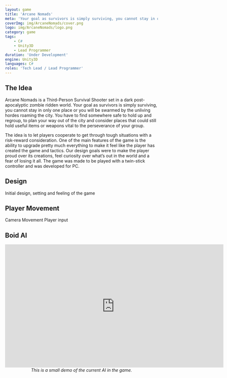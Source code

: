 ```yaml
---
layout: game
title: 'Arcane Nomads'
meta: 'Your goal as survivors is simply surviving, you cannot stay in only one place or you will be swarmed by the unliving hordes roaming the city. You have to find somewhere safe to hold up and regroup, to plan your way out of the city and consider places that could still hold useful items or weapons vital to the perseverance of your group.'
coverImg: img/ArcaneNomads/cover.png
logo: img/ArcaneNomads/logo.png
category: game
tags:
    - C#
    - Unity3D
    - Lead Programmer
duration: 'Under Development'
engine: Unity3D
languages: C#
roles: 'Tech Lead / Lead Programmer'
---
```


## The Idea
Arcane Nomads is a Third-Person Survival Shooter set in a dark post-apocalyptic zombie ridden world. Your goal as survivors is simply surviving, you cannot stay in only one place or you will be swarmed by the unliving hordes roaming the city. You have to find somewhere safe to hold up and regroup, to plan your way out of the city and consider places that could still hold useful items or weapons vital to the perseverance of your group.

The idea is to let players cooperate to get through tough situations with a risk-reward consideration.  One of the main features of the game is the ability to upgrade pretty much everything to make it feel like the player has created the game and tactics. Our design goals were to make the player proud over its creations, feel curiosity over what’s out in the world and a fear of losing it all. The game was made to be played with a twin-stick controller and was developed for PC.

## Design
Initial design, setting and feeling of the game

## Player Movement
Camera Movement
Player input

## Boid AI
<center>

<iframe src="https://leafmountain.github.io/AI-Toy/" style="border:0px #000000 none;" name="Game name" scrolling="no" frameborder="1" marginheight="px" marginwidth="320px" height="405px" width="720px"></iframe><br/>
<i>This is a small demo of the current AI in the game.</i>
</center>